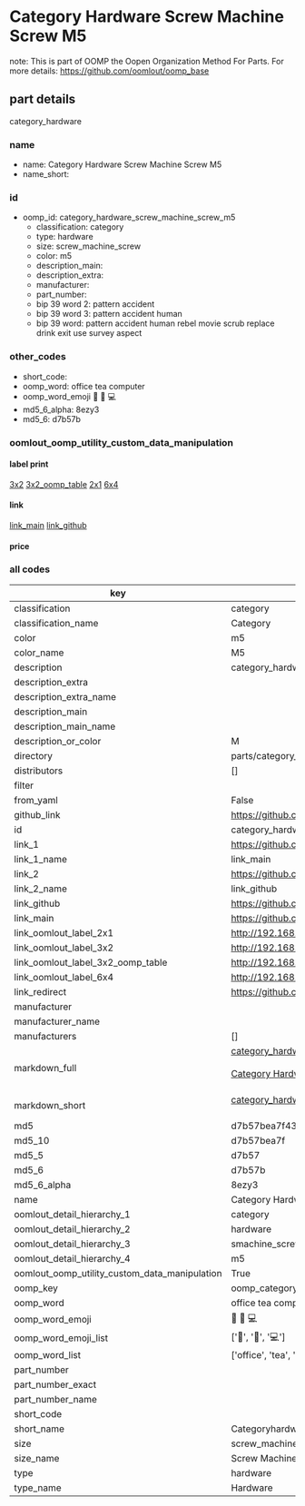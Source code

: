 # Category Hardware Screw Machine Screw M5  

note: This is part of OOMP the Oopen Organization Method For Parts. For more details: https://github.com/oomlout/oomp_base

##  part details
  



category_hardware



### name
* name: Category Hardware Screw Machine Screw M5
* name_short: 
### id
* oomp_id: category_hardware_screw_machine_screw_m5
  * classification: category
  * type: hardware
  * size: screw_machine_screw
  * color: m5
  * description_main: 
  * description_extra: 
  * manufacturer: 
  * part_number: 
  * bip 39 word 2: pattern accident
  * bip 39 word 3: pattern accident human
  * bip 39 word: pattern accident human rebel movie scrub replace drink exit use survey aspect

### other_codes
* short_code: 
* oomp_word: office tea computer
* oomp_word_emoji :office: :tea: :computer:
* md5_6_alpha: 8ezy3
* md5_6: d7b57b






### oomlout_oomp_utility_custom_data_manipulation
#### label print
[3x2](http://192.168.1.245:1112/?label=oomp%208ezy3)
[3x2_oomp_table](http://192.168.1.108:1112/?label=oomp%208ezy3)
[2x1](http://192.168.1.242:1112/?label=oomp%208ezy3)
[6x4](http://192.168.1.55:1112/?label=oomp%208ezy3)    

#### link

[link_main](https://github.com/oomlout/oomlout_oomp_version_1_messy/tree/main/parts/category_hardware_screw_machine_screw_m5) [link_github](https://github.com/oomlout/oomlout_oomp_version_1_messy/tree/main/parts/category_hardware_screw_machine_screw_m5)                             

#### price







### all codes 
| key | value |  
| --- | --- |  
| classification | category |  
| classification_name | Category |  
| color | m5 |  
| color_name | M5 |  
| description | category_hardware |  
| description_extra |  |  
| description_extra_name |  |  
| description_main |  |  
| description_main_name |  |  
| description_or_color | M  |  
| directory | parts/category_hardware_screw_machine_screw_m5 |  
| distributors | [] |  
| filter |  |  
| from_yaml | False |  
| github_link | https://github.com/oomlout/oomlout_oomp_part_src/tree/main/parts/category_hardware_screw_machine_screw_m5 |  
| id | category_hardware_screw_machine_screw_m5 |  
| link_1 | https://github.com/oomlout/oomlout_oomp_version_1_messy/tree/main/parts/category_hardware_screw_machine_screw_m5 |  
| link_1_name | link_main |  
| link_2 | https://github.com/oomlout/oomlout_oomp_version_1_messy/tree/main/parts/category_hardware_screw_machine_screw_m5 |  
| link_2_name | link_github |  
| link_github | https://github.com/oomlout/oomlout_oomp_version_1_messy/tree/main/parts/category_hardware_screw_machine_screw_m5 |  
| link_main | https://github.com/oomlout/oomlout_oomp_version_1_messy/tree/main/parts/category_hardware_screw_machine_screw_m5 |  
| link_oomlout_label_2x1 | http://192.168.1.242:1112/?label=oomp%208ezy3 |  
| link_oomlout_label_3x2 | http://192.168.1.245:1112/?label=oomp%208ezy3 |  
| link_oomlout_label_3x2_oomp_table | http://192.168.1.108:1112/?label=oomp%208ezy3 |  
| link_oomlout_label_6x4 | http://192.168.1.55:1112/?label=oomp%208ezy3 |  
| link_redirect | https://github.com/oomlout/oomlout_oomp_version_1_messy/tree/main/parts/category_hardware_screw_machine_screw_m5 |  
| manufacturer |  |  
| manufacturer_name |  |  
| manufacturers | [] |  
| markdown_full | [category_hardware_screw_machine_screw_m5](none)<br>[](none)<br>[Category Hardware Screw Machine Screw M5](none)<br><br> |  
| markdown_short | [category_hardware_screw_machine_screw_m5](none)<br><br> |  
| md5 | d7b57bea7f4316db07487b32dd805d0a |  
| md5_10 | d7b57bea7f |  
| md5_5 | d7b57 |  
| md5_6 | d7b57b |  
| md5_6_alpha | 8ezy3 |  
| name | Category Hardware Screw Machine Screw M5 |  
| oomlout_detail_hierarchy_1 | category |  
| oomlout_detail_hierarchy_2 | hardware |  
| oomlout_detail_hierarchy_3 | smachine_screw |  
| oomlout_detail_hierarchy_4 | m5 |  
| oomlout_oomp_utility_custom_data_manipulation | True |  
| oomp_key | oomp_category_hardware_screw_machine_screw_m5 |  
| oomp_word | office tea computer |  
| oomp_word_emoji | :office: :tea: :computer: |  
| oomp_word_emoji_list | [':office:', ':tea:', ':computer:'] |  
| oomp_word_list | ['office', 'tea', 'computer'] |  
| part_number |  |  
| part_number_exact |  |  
| part_number_name |  |  
| short_code |  |  
| short_name | Categoryhardware |  
| size | screw_machine_screw |  
| size_name | Screw Machine Screw |  
| type | hardware |  
| type_name | Hardware |  
